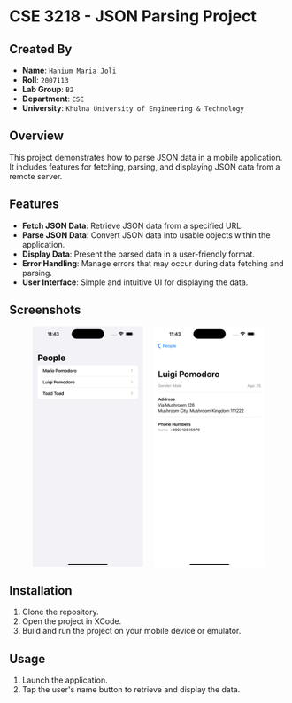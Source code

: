 # CSE 3218 - JSON Parsing Project

## Created By

- **Name**: `Hanium Maria Joli`
- **Roll**: `2007113`
- **Lab Group**: `B2`
- **Department**: `CSE`
- **University**: `Khulna University of Engineering & Technology`

## Overview

This project demonstrates how to parse JSON data in a mobile application. It includes features for fetching, parsing, and displaying JSON data from a remote server.

## Features

- **Fetch JSON Data**: Retrieve JSON data from a specified URL.
- **Parse JSON Data**: Convert JSON data into usable objects within the application.
- **Display Data**: Present the parsed data in a user-friendly format.
- **Error Handling**: Manage errors that may occur during data fetching and parsing.
- **User Interface**: Simple and intuitive UI for displaying the data.

## Screenshots

<div align="center" style="display: flex; flex-direction: row;
flex-wrap: wrap; justify-content: center; gap: 20px;
align-items: center; width: 100%;">
    <img src="screenshots/list.png" alt="list" width="200">
    <img src="screenshots/details.png" alt="details" width="200">
</div>

## Installation

1. Clone the repository.
2. Open the project in XCode.
3. Build and run the project on your mobile device or emulator.

## Usage

1. Launch the application.
2. Tap the user's name button to retrieve and display the data.
